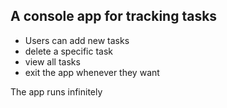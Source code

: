 ## A console app for tracking tasks
- Users can add new tasks
- delete a specific task
- view all tasks
- exit the app whenever they want

The app runs infinitely
